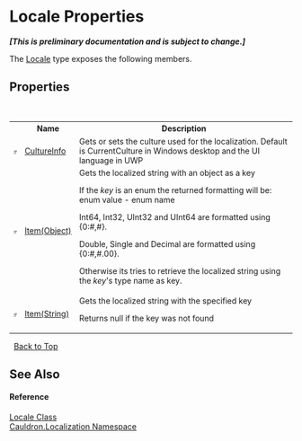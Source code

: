 # Locale Properties
 _**\[This is preliminary documentation and is subject to change.\]**_

The <a href="T_Cauldron_Localization_Locale">Locale</a> type exposes the following members.


## Properties
&nbsp;<table><tr><th></th><th>Name</th><th>Description</th></tr><tr><td>![Public property](media/pubproperty.gif "Public property")</td><td><a href="P_Cauldron_Localization_Locale_CultureInfo">CultureInfo</a></td><td>
Gets or sets the culture used for the localization. Default is CurrentCulture in Windows desktop and the UI language in UWP</td></tr><tr><td>![Public property](media/pubproperty.gif "Public property")</td><td><a href="P_Cauldron_Localization_Locale_Item">Item(Object)</a></td><td>
Gets the localized string with an object as a key 

 If the *key* is an enum the returned formatting will be: enum value - enum name 

Int64, Int32, UInt32 and UInt64 are formatted using {0:#,#}. 

Double, Single and Decimal are formatted using {0:#,#.00}. 

 Otherwise its tries to retrieve the localized string using the *key*'s type name as key.</td></tr><tr><td>![Public property](media/pubproperty.gif "Public property")</td><td><a href="P_Cauldron_Localization_Locale_Item_1">Item(String)</a></td><td>
Gets the localized string with the specified key 

 Returns null if the key was not found</td></tr></table>&nbsp;
<a href="#locale-properties">Back to Top</a>

## See Also


#### Reference
<a href="T_Cauldron_Localization_Locale">Locale Class</a><br /><a href="N_Cauldron_Localization">Cauldron.Localization Namespace</a><br />
